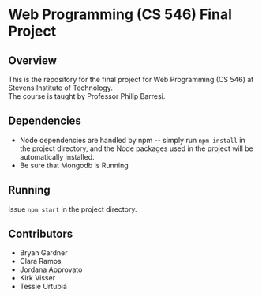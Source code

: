 # Web Programming (CS 546) Final Project
## Overview
This is the repository for the final project for Web Programming (CS 546) at Stevens Institute of Technology.  
The course is taught by Professor Philip Barresi.
## Dependencies
* Node dependencies are handled by npm -- simply run `npm install` in the project directory, and the Node packages used in the project will be automatically installed.
* Be sure that Mongodb is Running
## Running
Issue `npm start` in the project directory.
## Contributors
* Bryan Gardner
* Clara Ramos
* Jordana Approvato
* Kirk Visser
* Tessie Urtubia